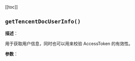 [[toc]]

## `getTencentDocUserInfo()` 


**描述**：<p>用于获取用户信息，同时也可以用来校验 AccessToken 的有效性。</p>

**参数**：



